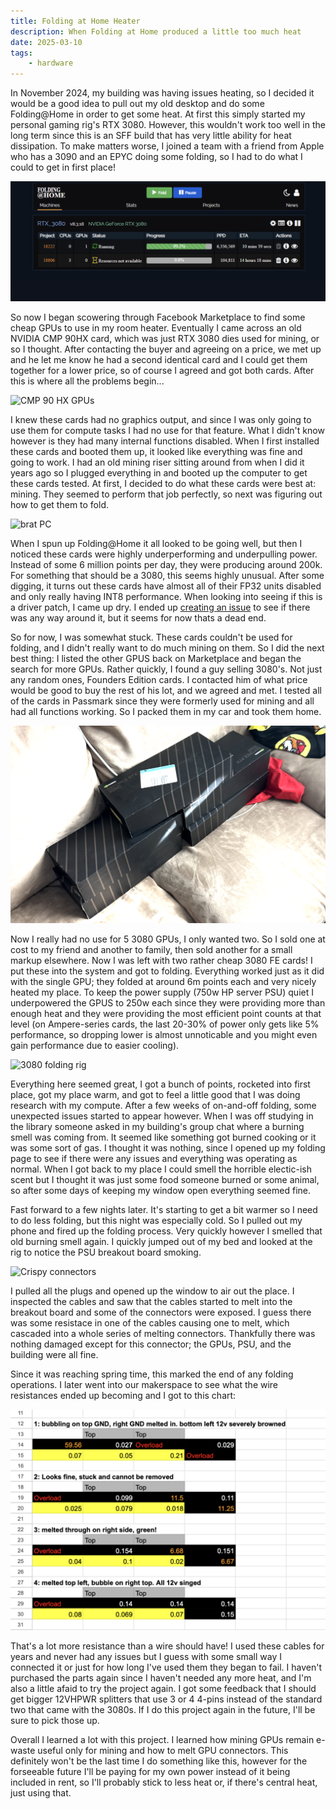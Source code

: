 ```yaml
---
title: Folding at Home Heater
description: When Folding at Home produced a little too much heat
date: 2025-03-10
tags:
    - hardware
---
```


In November 2024, my building was having issues heating, so I decided it would be a good idea to pull out my old desktop and do some Folding@Home in order to get some heat. At first this simply started my personal gaming rig's RTX 3080. However, this wouldn't work too well in the long term since this is an SFF build that has very little ability for heat dissipation. To make matters worse, I joined a team with a friend from Apple who has a 3090 and an EPYC doing some folding, so I had to do what I could to get in first place!

![Folding at Home UI](/assets/images/fah_heating/fah_gui.png)

So now I began scowering through Facebook Marketplace to find some cheap GPUs to use in my room heater. Eventually I came across an old NVIDIA CMP 90HX card, which was just RTX 3080 dies used for mining, or so I thought. After contacting the buyer and agreeing on a price, we met up and he let me know he had a second identical card and I could get them together for a lower price, so of course I agreed and got both cards. After this is where all the problems begin...

![CMP 90 HX GPUs](/assets/images/fah_heating/75461935704__BCAE8B52-72AC-4650-B21B-CC21C47E1FCF.heic)

I knew these cards had no graphics output, and since I was only going to use them for compute tasks I had no use for that feature. What I didn't know however is they had many internal functions disabled. When I first installed these cards and booted them up, it looked like everything was fine and going to work. I had an old mining riser sitting around from when I did it years ago so I plugged everything in and booted up the computer to get these cards tested. At first, I decided to do what these cards were best at: mining. They seemed to perform that job perfectly, so next was figuring out how to get them to fold.

![brat PC](/assets/images/fah_heating/IMG_1834.heic)

When I spun up Folding@Home it all looked to be going well, but then I noticed these cards were highly underperforming and underpulling power. Instead of some 6 million points per day, they were producing around 200k. For something that should be a 3080, this seems highly unusual. After some digging, it turns out these cards have almost all of their FP32 units disabled and only really having INT8 performance. When looking into seeing if this is a driver patch, I came up dry. I ended up [creating an issue](https://github.com/dartraiden/NVIDIA-patcher/issues/192) to see if there was any way around it, but it seems for now thats a dead end.

So for now, I was somewhat stuck. These cards couldn't be used for folding, and I didn't really want to do much mining on them. So I did the next best thing: I listed the other GPUS back on Marketplace and began the search for more GPUs. Rather quickly, I found a guy selling 3080's. Not just any random ones, Founders Edition cards. I contacted him of what price would be good to buy the rest of his lot, and we agreed and met. I tested all of the cards in Passmark since they were formerly used for mining and all had all functions working. So I packed them in my car and took them home.

![3080 pile](/assets/images/fah_heating/3080_pile.png)

Now I really had no use for 5 3080 GPUs, I only wanted two. So I sold one at cost to my friend and another to family, then sold another for a small markup elsewhere. Now I was left with two rather cheap 3080 FE cards! I put these into the system and got to folding. Everything worked just as it did with the single GPU; they folded at around 6m points each and very nicely heated my place. To keep the power supply (750w HP server PSU) quiet I underpowered the GPUS to 250w each since they were providing more than enough heat and they were providing the most efficient point counts at that level (on Ampere-series cards, the last 20-30% of power only gets like 5% performance, so dropping lower is almost unnoticable and you might even gain performance due to easier cooling).

![3080 folding rig](/assets/images/fah_heating/IMG_1925.heic)

Everything here seemed great, I got a bunch of points, rocketed into first place, got my place warm, and got to feel a little good that I was doing research with my compute. After a few weeks of on-and-off folding, some unexpected issues started to appear however. When I was off studying in the library someone asked in my building's group chat where a burning smell was coming from. It seemed like something got burned cooking or it was some sort of gas. I thought it was nothing, since I opened up my folding page to see if there were any issues and everything was operating as normal. When I got back to my place I could smell the horrible electic-ish scent but I thought it was just some food someone burned or some animal, so after some days of keeping my window open everything seemed fine.

Fast forward to a few nights later. It's starting to get a bit warmer so I need to do less folding, but this night was especially cold. So I pulled out my phone and fired up the folding process. Very quickly however I smelled that old burning smell again. I quickly jumped out of my bed and looked at the rig to notice the PSU breakout board smoking.

![Crispy connectors](/assets/images/fah_heating/IMG_2896.heic)

I pulled all the plugs and opened up the window to air out the place. I inspected the cables and saw that the cables started to melt into the breakout board and some of the connectors were exposed. I guess there was some resistace in one of the cables causing one to melt, which cascaded into a whole series of melting connectors. Thankfully there was nothing damaged except for this connector; the GPUs, PSU, and the building were all fine.

Since it was reaching spring time, this marked the end of any folding operations. I later went into our makerspace to see what the wire resistances ended up becoming and I got to this chart:

![Wire Resistances](/assets/images/fah_heating/IMG_7192.png)

That's a lot more resistance than a wire should have! I used these cables for years and never had any issues but I guess with some small way I connected it or just for how long I've used them they began to fail. I haven't purchased the parts again since I haven't needed any more heat, and I'm also a little afaid to try the project again. I got some feedback that I should get bigger 12VHPWR splitters that use 3 or 4 4-pins instead of the standard two that came with the 3080s. If I do this project again in the future, I'll be sure to pick those up.

Overall I learned a lot with this project. I learned how mining GPUs remain e-waste useful only for mining and how to melt GPU connectors. This definitely won't be the last time I do something like this, however for the forseeable future I'll be paying for my own power instead of it being included in rent, so I'll probably stick to less heat or, if there's central heat, just using that.
